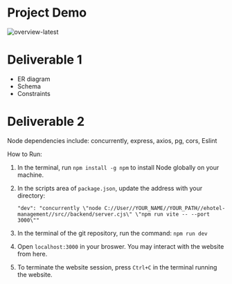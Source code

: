 # Project Demo
![overview-latest](https://github.com/choiIsabelle/ehotel-management-g14/assets/67203277/667b52e8-d855-499a-8b8d-2a2119f27ca2)


# Deliverable 1

- ER diagram
- Schema
- Constraints

# Deliverable 2

Node dependencies include: concurrently, express, axios, pg, cors, Eslint

How to Run:

1) In the terminal, run  `npm install -g npm` to install Node globally on your machine.

2) In the scripts area of `package.json`, update the address with your directory:
   
    `"dev": "concurrently \"node C://User//YOUR_NAME//YOUR_PATH//ehotel-management//src//backend/server.cjs\" \"npm run vite -- --port 3000\""`

3) In the terminal of the git repository, run the command:
   `npm run dev`

4) Open `localhost:3000` in your broswer. You may interact with the website from here.
5) To terminate the website session, press `Ctrl+C` in the terminal running the website. 
